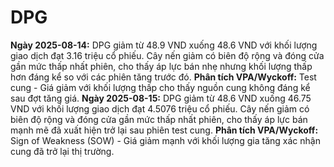 # DPG

**Ngày 2025-08-14:** DPG giảm từ 48.9 VND xuống 48.6 VND với khối lượng giao dịch đạt 3.16 triệu cổ phiếu. Cây nến giảm có biên độ rộng và đóng cửa gần mức thấp nhất phiên, cho thấy áp lực bán nhẹ nhưng khối lượng thấp hơn đáng kể so với các phiên tăng trước đó. **Phân tích VPA/Wyckoff:** Test cung - Giá giảm với khối lượng thấp cho thấy nguồn cung không đáng kể sau đợt tăng giá.
**Ngày 2025-08-15:** DPG giảm từ 48.6 VND xuống 46.75 VND với khối lượng giao dịch đạt 4.5076 triệu cổ phiếu. Cây nến giảm có biên độ rộng và đóng cửa gần mức thấp nhất phiên, cho thấy áp lực bán mạnh mẽ đã xuất hiện trở lại sau phiên test cung. **Phân tích VPA/Wyckoff:** Sign of Weakness (SOW) - Giá giảm mạnh với khối lượng gia tăng xác nhận cung đã trở lại thị trường.
